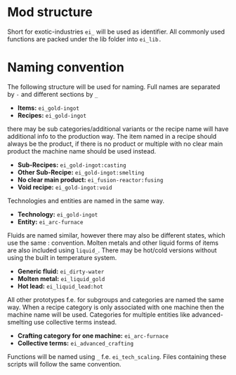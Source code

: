 # Mod structure

Short for exotic-industries `ei_` will be used as identifier. All commonly used functions are packed under the lib folder into `ei_lib.`

# Naming convention

The following structure will be used for naming.
Full names are separated by `-` and different sections by `_`

- **Items:** `ei_gold-ingot`
- **Recipes:** `ei_gold-ingot`

there may be sub categories/additional variants
or the recipe name will have additional info to the production way. The item named in a recipe should always be the product, if there is no product or multiple with no clear main product the machine name should be used instead.

- **Sub-Recipes:** `ei_gold-ingot:casting`
- **Other Sub-Recipe:** `ei_gold-ingot:smelting`
- **No clear main product:** `ei_fusion-reactor:fusing`
- **Void recipe:** `ei_gold-ingot:void`

Technologies and entities are named in the same way.

- **Technology:** `ei_gold-ingot`
- **Entity:** `ei_arc-furnace`

Fluids are named similar, however there may also be different states, which use the same : convention.
Molten metals and other liquid forms of items are also included using `liquid_`. There may be hot/cold versions without using the built in temperature system.

- **Generic fluid:** `ei_dirty-water`
- **Molten metal:** `ei_liquid_gold`
- **Hot lead:** `ei_liquid_lead:hot`

All other prototypes f.e. for subgroups and categories are named the same way. When a recipe category is only associated with one machine then the machine name will be used. Categories for multiple entities like advanced-smelting use collective terms instead.

- **Crafting category for one machine:** `ei_arc-furnace`
- **Collective terms:** `ei_advanced_crafting`

Functions will be named using `_` f.e. `ei_tech_scaling`. Files containing these scripts will follow the same convention.
